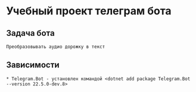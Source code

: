 # Учебный проект телеграм бота

## Задача бота

    Преобразовывать аудио дорожку в текст

## Зависимости

    * Telegram.Bot - установлен командой <dotnet add package Telegram.Bot --version 22.5.0-dev.8>
